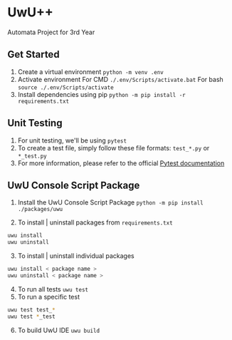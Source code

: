 # UwU++

Automata Project for 3rd Year

## Get Started

1. Create a virtual environment `python -m venv .env`
2. Activate environment For CMD `./.env/Scripts/activate.bat` For bash `source ./.env/Scripts/activate`
3. Install dependencies using pip `python -m pip install -r requirements.txt`

## Unit Testing

1. For unit testing, we'll be using `pytest`
2. To create a test file, simply follow these file formats: `test_*.py` or `*_test.py`
3. For more information, please refer to the official [Pytest documentation](https://docs.pytest.org/en/7.1.x/getting-started.html#)

## UwU Console Script Package

1. Install the UwU Console Script Package `python -m pip install ./packages/uwu`

2. To install | uninstall packages from `requirements.txt`

```bash
uwu install
uwu uninstall
```

3. To install | uninstall individual packages

```bash
uwu install < package name >
uwu uninstall < package name >
```

4. To run all tests `uwu test`
5. To run a specific test

```bash
uwu test test_*
uwu test *_test
```

6. To build UwU IDE `uwu build`
